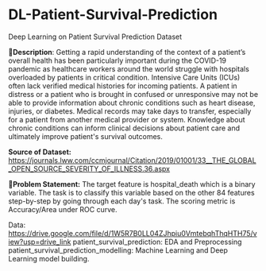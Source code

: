# DL-Patient-Survival-Prediction
Deep Learning on Patient Survival Prediction Dataset


🧾**Description**: Getting a rapid understanding of the context of a patient’s overall health has been particularly important during the COVID-19 pandemic as healthcare workers around the world struggle with hospitals overloaded by patients in critical condition. Intensive Care Units (ICUs) often lack verified medical histories for incoming patients. A patient in distress or a patient who is brought in confused or unresponsive may not be able to provide information about chronic conditions such as heart disease, injuries, or diabetes. Medical records may take days to transfer, especially for a patient from another medical provider or system. Knowledge about chronic conditions can inform clinical decisions about patient care and ultimately improve patient's survival outcomes.

**Source of Dataset:** https://journals.lww.com/ccmjournal/Citation/2019/01001/33__THE_GLOBAL_OPEN_SOURCE_SEVERITY_OF_ILLNESS.36.aspx

🧭**Problem Statement:** The target feature is hospital_death which is a binary variable. The task is to classify this variable based on the other 84 features step-by-step by going through each day's task. The scoring metric is Accuracy/Area under ROC curve.

Data: https://drive.google.com/file/d/1W5R7B0LL04ZJhpiu0VmtebqhThqHTH75/view?usp=drive_link
patient_survival_prediction: EDA and Preprocessing 
patient_survival_prediction_modelling: Machine Learning and Deep Learning model building.
